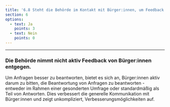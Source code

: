 ```yaml
---
title: '6.8 Steht die Behörde im Kontakt mit Bürger:innen, um Feedback entgegenzunehmen und ihre Arbeit zu verbessern?'
section: 6
options:
  - text: Ja
    points: 3
  - text: Nein
    points: 0
---
```


---

### Die Behörde nimmt nicht aktiv Feedback von Bürger:innen entgegen.

Um Anfragen besser zu beantworten, bietet es sich an, Bürger:innen aktiv darum zu bitten, die Beantwortung von Anfragen zu beantworten - entweder im Rahmen einer gesonderten Umfrage oder standardmäßig als Teil von Antworten. Dies verbessert die generelle Kommunikation mit Bürger:innen und zeigt unkompliziert, Verbesserungsmöglichkeiten auf.
